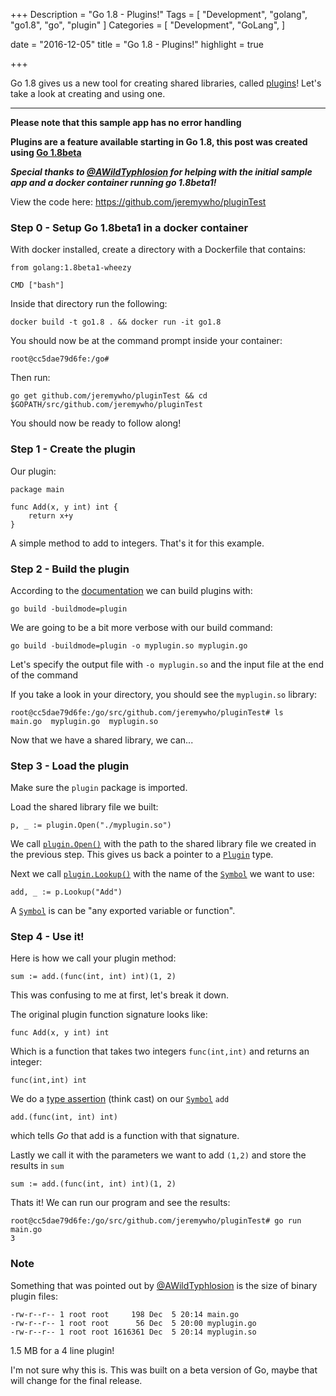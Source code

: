+++
Description = "Go 1.8 - Plugins!"
Tags = [
  "Development",
  "golang",
  "go1.8",
  "go",
  "plugin"
]
Categories = [
  "Development",
  "GoLang",
]

date = "2016-12-05"
title = "Go 1.8 - Plugins!"
highlight = true

+++

Go 1.8 gives us a new tool for creating shared libraries, called [plugins](https://beta.golang.org/pkg/plugin/)!
Let's take a look at creating and using one.

<!--more-->

---

**Please note that this sample app has no error handling**

**Plugins are a feature available starting in Go 1.8, this post was created using [Go 1.8beta](https://golang.org/dl/#go1.8beta1)**

_**Special thanks to [@AWildTyphlosion](https://twitter.com/AWildTyphlosion) for helping with the initial sample app and a docker container running go 1.8beta1!**_ 

View the code here: https://github.com/jeremywho/pluginTest

### Step 0 - Setup Go 1.8beta1 in a docker container

With docker installed, create a directory with a Dockerfile that contains:

    from golang:1.8beta1-wheezy

    CMD ["bash"]

Inside that directory run the following:

    docker build -t go1.8 . && docker run -it go1.8

You should now be at the command prompt inside your container:

    root@cc5dae79d6fe:/go#

Then run:

    go get github.com/jeremywho/pluginTest && cd $GOPATH/src/github.com/jeremywho/pluginTest

You should now be ready to follow along!

### Step 1 - Create the plugin

Our plugin:

    package main

    func Add(x, y int) int {
        return x+y
    }

A simple method to add to integers. That's it for this example.  

### Step 2 - Build the plugin

According to the [documentation](https://beta.golang.org/pkg/plugin/#pkg-overview) we can build plugins with:
    
    go build -buildmode=plugin

We are going to be a bit more verbose with our build command:

    go build -buildmode=plugin -o myplugin.so myplugin.go

Let's specify the output file with `-o myplugin.so` and the input file at the end of the command

If you take a look in your directory, you should see the `myplugin.so` library:

    root@cc5dae79d6fe:/go/src/github.com/jeremywho/pluginTest# ls
    main.go  myplugin.go  myplugin.so

Now that we have a shared library, we can...

### Step 3 - Load the plugin

Make sure the `plugin` package is imported.

Load the shared library file we built:

    p, _ := plugin.Open("./myplugin.so")  

We call [`plugin.Open()`](https://beta.golang.org/pkg/plugin/#Open) with the path to the shared library file we created in the previous step.
This gives us back a pointer to a [`Plugin`](https://beta.golang.org/pkg/plugin/#Plugin) type.

Next we call [`plugin.Lookup()`](https://beta.golang.org/pkg/plugin/#Plugin.Lookup) with the name of the [`Symbol`](https://beta.golang.org/pkg/plugin/#Symbol) we want to use:

    add, _ := p.Lookup("Add")

A [`Symbol`](https://beta.golang.org/pkg/plugin/#Symbol) is can be "any exported variable or function".

### Step 4 - Use it!

Here is how we call your plugin method:

    sum := add.(func(int, int) int)(1, 2)

This was confusing to me at first, let's break it down.

The original plugin function signature looks like:

    func Add(x, y int) int

Which is a function that takes two integers `func(int,int)` and returns an integer:
    
    func(int,int) int

We do a [type assertion](https://tour.golang.org/methods/15) (think cast) on our [`Symbol`](https://beta.golang.org/pkg/plugin/#Symbol) `add`
    
    add.(func(int, int) int)

which tells _Go_ that add is a function with that signature.

Lastly we call it with the parameters we want to add `(1,2)` and store the results in `sum`

    sum := add.(func(int, int) int)(1, 2)

Thats it!  We can run our program and see the results:

    root@cc5dae79d6fe:/go/src/github.com/jeremywho/pluginTest# go run main.go
    3    

### Note

Something that was pointed out by [@AWildTyphlosion](https://twitter.com/AWildTyphlosion) is the size of binary plugin files:

    -rw-r--r-- 1 root root     198 Dec  5 20:14 main.go
    -rw-r--r-- 1 root root      56 Dec  5 20:00 myplugin.go
    -rw-r--r-- 1 root root 1616361 Dec  5 20:14 myplugin.so

1.5 MB for a 4 line plugin!

I'm not sure why this is.  This was built on a beta version of Go, maybe that will change for the final release.
